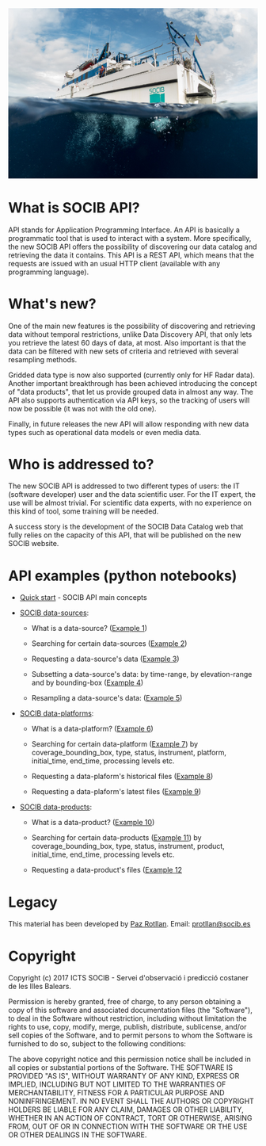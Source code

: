 
<img src="/images/bg-masthead3.jpg" alt="SOCIB">

# What is SOCIB API?

API stands for Application Programming Interface. An API is basically a programmatic tool that is used to interact with a system. More specifically, the new SOCIB API offers the possibility of discovering our data catalog and retrieving the data it contains. This API is a REST API, which means that the requests are issued with an usual HTTP client (available with any programming language). 

# What's new?

One of the main new features is the possibility of discovering and retrieving data without temporal restrictions, unlike Data Discovery API, that only lets you retrieve the latest 60 days of data, at most. Also important is that the data can be filtered with new sets of criteria and retrieved with several resampling methods. 

Gridded data type is now also supported (currently only for HF Radar data). Another important breakthrough has been achieved introducing the concept of "data products", that let us provide grouped data in almost any way. The API also supports authentication via API keys, so the tracking of users will now be possible (it was not with the old one). 

Finally, in future releases the new API will allow responding with new data types such as operational data models or even media data.

# Who is addressed to?

The new SOCIB API is addressed to two different types of users: the IT (software developer) user and the data scientific user. For the IT expert, the use will be almost trivial. For  scientific data experts, with no experience on this kind of tool, some training will be needed. 

A success story is the development of the SOCIB Data Catalog web that fully relies on the capacity of this API, that will be published on the new SOCIB website.

# API examples (python notebooks)

* [Quick start](https://github.com/pazrg/SOCIB_API/blob/master/tips/quick_start.ipynb) - SOCIB API main concepts

* [SOCIB data-sources](https://github.com/pazrg/SOCIB_API/tree/master/data_sources):

	- What is a data-source? ([Example 1](https://github.com/pazrg/SOCIB_API/blob/master/data_sources/what_is_a_data_source.ipynb))

	- Searching for certain data-sources ([Example 2](https://github.com/pazrg/SOCIB_API/blob/master/data_sources/searching_for_certain_data_sources.ipynb))

	- Requesting a data-source's data ([Example 3](https://github.com/pazrg/SOCIB_API/blob/master/data_sources/requesting_a_data_sources_data.ipynb))

	- Subsetting a data-source's data: by time-range, by elevation-range and by bounding-box ([Example 4](https://github.com/pazrg/SOCIB_API/blob/master/data_sources/subsetting_a_data_sources_data.ipynb))

	- Resampling a data-source's data: ([Example 5](https://github.com/pazrg/SOCIB_API/blob/master/data_sources/resampling_a_data_sources_data.ipynb))
 
* [SOCIB data-platforms](https://github.com/pazrg/SOCIB_API/tree/master/data_platforms):
	- What is a data-platform? ([Example 6](https://github.com/pazrg/SOCIB_API/blob/master/data_platforms/what_is_a_data_platform.ipynb))

	- Searching for certain data-platform ([Example 7](https://github.com/pazrg/SOCIB_API/blob/master/data_platforms/searching_for_certain_data_platforms.ipynb)) by coverage_bounding_box, type, status, instrument, platform, initial_time, end_time, processing levels etc.

	- Requesting a data-plaform's historical files ([Example 8](https://github.com/pazrg/SOCIB_API/blob/master/data_platforms/requesting_a_data_platforms_historical_files.ipynb))

	- Requesting a data-plaform's latest files ([Example 9](https://github.com/pazrg/SOCIB_API/blob/master/data_platforms/requesting_a_data_platforms_latest_files.ipynb))

* [SOCIB data-products](https://github.com/pazrg/SOCIB_API/tree/master/data_products):
	- What is a data-product? ([Example 10](https://github.com/pazrg/SOCIB_API/blob/master/data_products/what_is_a_data_product.ipynb))

	- Searching for certain data-products ([Example 11](https://github.com/pazrg/SOCIB_API/blob/master/data_products/searching_for_certain_data_product.ipynb)) by coverage_bounding_box, type, status, instrument, product, initial_time, end_time, processing levels etc.

	- Requesting a data-product's files ([Example 12](https://github.com/pazrg/SOCIB_API/blob/master/data_products/requesting_a_data_product_files.ipynb)



# Legacy
This material has been developed by [Paz Rotllan](https://github.com/pazrg). Email: protllan@socib.es

# Copyright
Copyright (c) 2017 ICTS SOCIB - Servei d'observació i predicció costaner de les Illes Balears.

Permission is hereby granted, free of charge, to any person obtaining a copy
of this software and associated documentation files (the "Software"), to deal
in the Software without restriction, including without limitation the rights
to use, copy, modify, merge, publish, distribute, sublicense, and/or sell
copies of the Software, and to permit persons to whom the Software is
furnished to do so, subject to the following conditions:

The above copyright notice and this permission notice shall be included in
all copies or substantial portions of the Software.
THE SOFTWARE IS PROVIDED "AS IS", WITHOUT WARRANTY OF ANY KIND, EXPRESS OR
IMPLIED, INCLUDING BUT NOT LIMITED TO THE WARRANTIES OF MERCHANTABILITY,
FITNESS FOR A PARTICULAR PURPOSE AND NONINFRINGEMENT. IN NO EVENT SHALL THE
AUTHORS OR COPYRIGHT HOLDERS BE LIABLE FOR ANY CLAIM, DAMAGES OR OTHER
LIABILITY, WHETHER IN AN ACTION OF CONTRACT, TORT OR OTHERWISE, ARISING FROM,
OUT OF OR IN CONNECTION WITH THE SOFTWARE OR THE USE OR OTHER DEALINGS IN
THE SOFTWARE.
